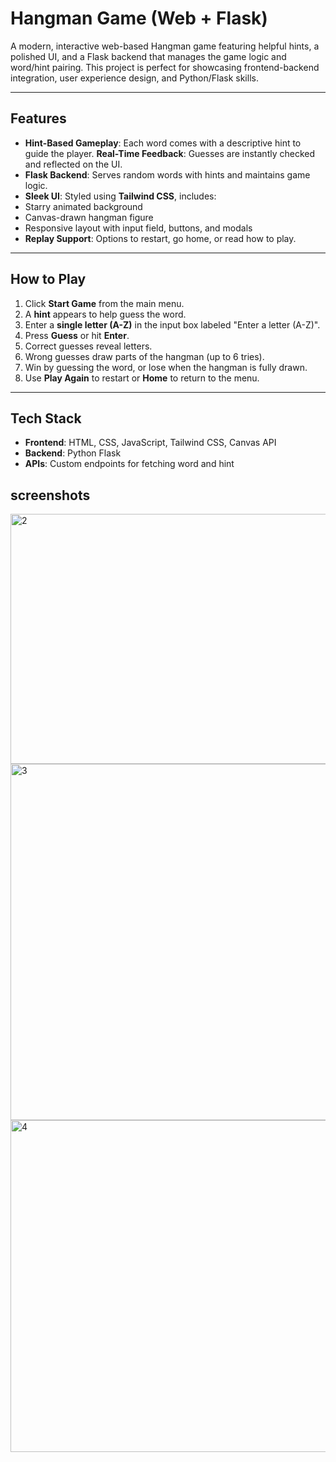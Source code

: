 #  Hangman Game (Web + Flask)

A modern, interactive web-based Hangman game featuring helpful hints, a polished UI, and a Flask backend that manages the game logic and word/hint pairing. This project is perfect for showcasing frontend-backend integration, user experience design, and Python/Flask skills.

---

##  Features

-  **Hint-Based Gameplay**: Each word comes with a descriptive hint to guide the player.
   **Real-Time Feedback**: Guesses are instantly checked and reflected on the UI.
-  **Flask Backend**: Serves random words with hints and maintains game logic.
-  **Sleek UI**: Styled using **Tailwind CSS**, includes:
  - Starry animated background
  - Canvas-drawn hangman figure
  - Responsive layout with input field, buttons, and modals
-  **Replay Support**: Options to restart, go home, or read how to play.

---

## How to Play

1. Click **Start Game** from the main menu.
2. A **hint** appears to help guess the word.
3. Enter a **single letter (A-Z)** in the input box labeled "Enter a letter (A-Z)".
4. Press **Guess** or hit **Enter**.
5.  Correct guesses reveal letters.
6.  Wrong guesses draw parts of the hangman (up to 6 tries).
7. Win by guessing the word, or lose when the hangman is fully drawn.
8. Use **Play Again** to restart or **Home** to return to the menu.

---

##  Tech Stack

- **Frontend**: HTML, CSS, JavaScript, Tailwind CSS, Canvas API
- **Backend**: Python Flask
- **APIs**: Custom endpoints for fetching word and hint
## screenshots
<img width="1081" height="400" alt="2" src="https://github.com/user-attachments/assets/cddd1c7b-0145-44b2-9055-dea70ce6ce8b" />
<img width="1357" height="570" alt="3" src="https://github.com/user-attachments/assets/6a48440f-aeb3-4e5b-b169-c29367fb724f" />

<img width="1256" height="531" alt="4" src="https://github.com/user-attachments/assets/64030c24-46dd-4638-8d85-31065fa47539" />




